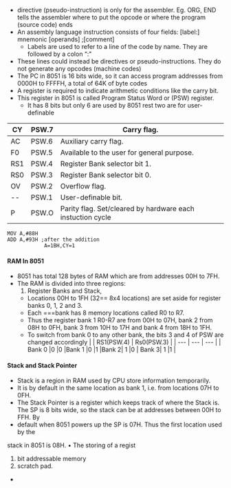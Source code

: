 - directive (pseudo-instruction) is only for the assembler. Eg. ORG, END tells the assembler where to put the opcode or where the program (source code) ends
- An assembly language instruction consists of four fields:
 [label:] mnemonic [operands] ;[comment]
  - Labels are used to refer to a line of the code by name. They are followed by a colon “:"
 - These lines could instead be directives or pseudo-instructions. They do not generate any opcodes (machine codes) 
- The PC in 8051 is 16 bits wide, so it can access program addresses from 0000H to FFFFH, a total of 64K of byte codes
- A register is required to indicate arithmetic conditions like the carry bit.
- This register in 8051 is called Program Status Word or (PSW) register. 
  - It has 8 bits but only 6 are used by 8051 rest two are for user-definable
  
| CY  | PSW.7 | Carry flag.                                                |
| --- | ----- | ---------------------------------------------------------- |
| AC  | PSW.6 | Auxiliary carry flag.                                      |
| F0  | PSW.5 | Available to the user for general purpose.                 |
| RS1 | PSW.4 | Register Bank selector bit 1.                              |
| RS0 | PSW.3 | Register Bank selector bit 0.                              |
| OV  | PSW.2 | Overflow flag.                                             |
| --  | PSW.1 | User-definable bit.                                        |
| P   | PSW.O | Parity flag. Set/cleared by hardware each instuction cycle |
```
MOV A,#88H
ADD A,#93H ;after the addition 
            A=1BH,CY=1   
```
#### RAM In 8051
- 8051 has total 128 bytes of RAM which are from addresses 00H to 7FH.
- The RAM is divided into three regions: 
  1. Register Banks and Stack, 
    - Locations 00H to 1FH (32== 8x4 locations) are set aside for register banks 0, 1, 2 and 3. 
    - Each ===bank has 8 memory locations called R0 to R7. 
    - Thus the register bank 1 R0-R7 are from 00H to 07H, bank 2 from 08H to 0FH, bank 3 from 10H to 17H and bank 4 from 18H to 1FH.
    - To switch from bank 0 to any other bank, the bits 3 and 4 of PSW are changed accordingly 
|  | RS1(PSW.4) | Rs0(PSW.3) |
| --- | --- | --- |
| Bank 0 |0 |0
|Bank 1 |0 |1
|Bank 2| 1 |0
| Bank 3| 1 |1 |
#### Stack and Stack Pointer
- Stack is a region in RAM used by CPU store information temporarily.	
- It is by default in the same location as bank 1, i.e. from locations 07H to 0FH.
- The Stack Pointer is a register which keeps track of where the Stack is. The SP is 8 bits wide, so the stack can be at  addresses between 00H to FFH. By 
- default when 8051 powers up the SP is 07H. Thus the first location used by the

stack in 8051 is 08H. • The storing of a regist
  1. bit addressable memory 
  2.  scratch pad.
- 
